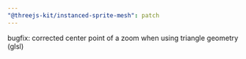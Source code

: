 ```yaml
---
"@threejs-kit/instanced-sprite-mesh": patch
---
```


bugfix: corrected center point of a zoom when using triangle geometry (glsl)
